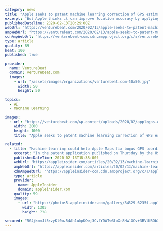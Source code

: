 ```yaml
---
category: news
title: "Apple seeks to patent machine learning correction of GPS estimates"
excerpt: "But Apple thinks it can improve location accuracy by applying machine learning to Kalman estimation filters, a just-published patent application reveals. The basic concept is that while navigation systems generally rely on live location-determining pings from multiple satellites — a process that can take precious time, during which the ..."
publishedDateTime: 2020-02-13T20:29:00Z
webUrl: "https://venturebeat.com/2020/02/13/apple-seeks-to-patent-machine-learning-correction-of-gps-estimates/"
ampWebUrl: "https://venturebeat.com/2020/02/13/apple-seeks-to-patent-machine-learning-correction-of-gps-estimates/amp/"
cdnAmpWebUrl: "https://venturebeat-com.cdn.ampproject.org/c/s/venturebeat.com/2020/02/13/apple-seeks-to-patent-machine-learning-correction-of-gps-estimates/amp/"
type: article
quality: 89
heat: 100
published: true

provider:
  name: VentureBeat
  domain: venturebeat.com
  images:
    - url: "/assets/images/organizations/venturebeat.com-50x50.jpg"
      width: 50
      height: 50

topics:
  - AI
  - Machine Learning

images:
  - url: "https://venturebeat.com/wp-content/uploads/2020/02/applegps-e1581625499385.jpg?fit=2000%2C1000&strip=all"
    width: 2000
    height: 1000
    title: "Apple seeks to patent machine learning correction of GPS estimates"

related:
  - title: "Machine learning could help Apple Maps fix bogus GPS coordinates"
    excerpt: "In the patent application published on Thursday by the US Patent and Trademark Office, Apple has come up with \"Machine learning-assisted satellite-based positioning.\" In short, it is a way to analyze GPS data by comparing it against data acquired by a machine-learning model. The idea is that the device receives its estimated position based on a ..."
    publishedDateTime: 2020-02-13T18:38:00Z
    webUrl: "https://appleinsider.com/articles/20/02/13/machine-learning-could-help-apple-maps-fix-bogus-gps-coordinates"
    ampWebUrl: "https://appleinsider.com/articles/20/02/13/machine-learning-could-help-apple-maps-fix-bogus-gps-coordinates/amp/"
    cdnAmpWebUrl: "https://appleinsider-com.cdn.ampproject.org/c/s/appleinsider.com/articles/20/02/13/machine-learning-could-help-apple-maps-fix-bogus-gps-coordinates/amp/"
    type: article
    provider:
      name: AppleInsider
      domain: appleinsider.com
    quality: 59
    images:
      - url: "https://photos5.appleinsider.com/gallery/34529-62350-apple-maps-hero-xl.jpg"
        width: 1305
        height: 728

secured: "5G4jkmmJt5kvyKl0oz54Ah1ukpKOwj3CvfYDATw3foXr8Hw1GCv+3BV1KBOb3sJZ8lFGqrdyuo/v4LahwXMtREP+nso7y0HjYTJZXULyZE9AXLrpohwwzp97cGqXkdhg9IY74vz5163Hxe0ZKlo1j4jgc/saJcgj87pLKsASbgJ7OOkogoBL2fTrrRJOhzDtpLYIcDgfxqy7SLjqhFhMgAzfC6GTl21lNydbz3kpd7NvYdo3lfHcCzpGaqGQvEZt9UHvg3DVYKG8r33PtIuX3+aM6GqBsF8u5KnqG39UEd/abZHYJngaQLL9QwQ8GWa+cluXobdwT47cqbCsiqZLFz6mW69gf1TmojAh/dm0+v8I8ahZmvUPXWfIHO5hQfwInWbo7BQjTrnwS6bNz6gUSeO7RfE31hcNS2OAr7un5X+Xa+79J7FptkwMCm7bsmLEBN0VvQirgkpW39kk1UdiGffHzOeK4cPNqKim0xksmtk=;PqadDRkWhCHfcPgPq+AsXQ=="
---
```



